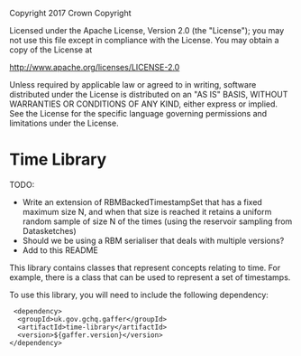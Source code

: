 Copyright 2017 Crown Copyright

Licensed under the Apache License, Version 2.0 (the "License");
you may not use this file except in compliance with the License.
You may obtain a copy of the License at

  http://www.apache.org/licenses/LICENSE-2.0

Unless required by applicable law or agreed to in writing, software
distributed under the License is distributed on an "AS IS" BASIS,
WITHOUT WARRANTIES OR CONDITIONS OF ANY KIND, either express or implied.
See the License for the specific language governing permissions and
limitations under the License.


Time Library
============

TODO:

- Write an extension of RBMBackedTimestampSet that has a fixed maximum size N, and when that size is reached it retains
a uniform random sample of size N of the times (using the reservoir sampling from Datasketches)
- Should we be using a RBM serialiser that deals with multiple versions?
- Add to this README

This library contains classes that represent concepts relating to time. For example, there is a class that can be used to represent a set of timestamps.

To use this library, you will need to include the following dependency:

```
 <dependency>
  <groupId>uk.gov.gchq.gaffer</groupId>
  <artifactId>time-library</artifactId>
  <version>${gaffer.version}</version>
</dependency>
```